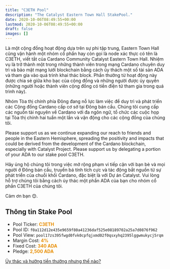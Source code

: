 ```yaml
---
title: "C3ETH Pool"
description: "The Catalyst Eastern Town Hall StakePool."
date: 2020-10-06T08:49:55+00:00
lastmod: 2020-10-06T08:49:55+00:00
draft: false
images: []
---
```


<style>
   div{
    text-align: left;
   }
   b{
    color: #e88d00;
   }

    </style>

<div>
  Là một cộng đồng hoạt động dựa trên sự phi tập trung, Eastern Town Hall cũng vận hành một nhóm cổ phần hay còn gọi là node xác thực có tên là C3ETH, viết tắt của Cardano Community Catalyst Eastern Town Hall. Nhiệm vụ là trở thành một trong những thành viên trong mạng Cardano chuyên duy trì và bảo mật mạng lưới blockchain bằng cách ủy thách một số tài sản ADA và tham gia vào quá trình khai thác block. Phần thưởng từ hoạt động này được chia sẻ giữa kho bạc của cộng đồng và những người được ủy quyền (những người hoặc thành viên cộng đồng có tiền điện tử tham gia trong quá trình này).

Nhóm Tòa thị chính phía Đông đang nỗ lực làm việc để duy trì và phát triển các Cộng đồng Cardano cấp cơ sở tại Đông bán cầu. Chúng tôi cung cấp các nguồn tài nguyên về Cardano với đa ngôn ngữ, tổ chức các cuộc họp tại Tòa thị chính hai tuần một lần và vận động cho các cộng đồng của chúng tôi.

Please support us as we continue expanding our reach to friends and people in the Eastern Hemisphere, spreading the positivity and impacts that could be derived from the development of the Cardano blockchain, especially with Catalyst Project.
Please support us by delegating a portion of your ADA to our stake pool C3ETH.

Hãy ủng hộ chúng tôi trong việc mở rộng phạm vi tiếp cận với bạn bè và mọi người ở Đông bán cầu, truyền bá tính tích cực và tác động bắt nguồn từ sự phát triển của chuỗi khối Cardano, đặc biệt là với Dự án Catalyst.
Vui lòng hỗ trợ chúng tôi bằng cách ủy thác một phần ADA của bạn cho nhóm cổ phần C3ETH của chúng tôi.

Cảm ơn bạn 😊.

<div>

## Thông tin Stake Pool

- Pool Ticker: <b>C3ETH</b>
- Pool ID: `f0a112d12e435e9659f80a41236daf525e08189702a25a7d0876f962`
- Pool View: `pool17zs395fwgd0fvk0cpfqjxmd02f0qsxyhq2395lggwmukycj5rqm`
- Margin Cost: <b>4%</b>
- Fixed Cost: <b>340 ADA</b>
- Pledge: <b>2,500 ADA</b>

<a href="https://docs.cardano.org/new-to-cardano/how-to-delegate" target="_blank"> Ủy thác và hưởng tiền thưởng nhưng thế nào? </a>
